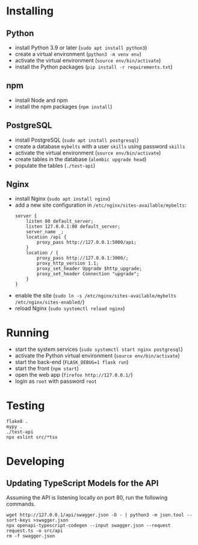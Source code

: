 # Installing

## Python

- install Python 3.9 or later (`sudo apt install python3`)
- create a virtual environment (`python3 -m venv env`)
- activate the virtual environment (`source env/bin/activate`)
- install the Python packages (`pip install -r requirements.txt`)

## npm

- install Node and npm
- install the npm packages (`npm install`)

## PostgreSQL

- install PostgreSQL (`sudo apt install postgresql`)
- create a database `mybelts` with a user `skills` using password `skills`
- activate the virtual environment (`source env/bin/activate`)
- create tables in the database (`alembic upgrade head`)
- populate the tables (`./test-api`)

## Nginx

- install Nginx (`sudo apt install nginx`)
- add a new site configuration in `/etc/nginx/sites-available/mybelts`:
    ```
    server {
        listen 80 default_server;
        listen 127.0.0.1:80 default_server;
        server_name _;
        location /api {
            proxy_pass http://127.0.0.1:5000/api;
        }
        location / {
            proxy_pass http://127.0.0.1:3000/;
            proxy_http_version 1.1;
            proxy_set_header Upgrade $http_upgrade;
            proxy_set_header Connection "upgrade";
        }
    }
    ```
- enable the site (`sudo ln -s /etc/nginx/sites-available/mybelts /etc/nginx/sites-enabled/`)
- reload Nginx (`sudo systemctl reload nginx`)

# Running

- start the system services (`sudo systemctl start nginx postgresql`)
- activate the Python virtual environment (`source env/bin/activate`)
- start the back-end (`FLASK_DEBUG=1 flask run`)
- start the front (`npm start`)
- open the web app (`firefox http://127.0.0.1/`)
- login as `root` with password `root`

# Testing

```
flake8 .
mypy .
./test-api
npx eslint src/*tsx
```

# Developing

## Updating TypeScript Models for the API

Assuming the API is listening locally on port 80, run the following commands.

```
wget http://127.0.0.1/api/swagger.json -O - | python3 -m json.tool --sort-keys >swagger.json
npx openapi-typescript-codegen --input swagger.json --request request.ts -o src/api
rm -f swagger.json
```
